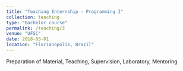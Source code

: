```yaml
---
title: "Teaching Internship - Programming I"
collection: teaching
type: "Bachelor course"
permalink: /teaching/3
venue: "UFSC"
date: 2018-03-01
location: "Florianopolis, Brazil"
---
```


Preparation of Material, Teaching, Supervision, Laboratory, Mentoring